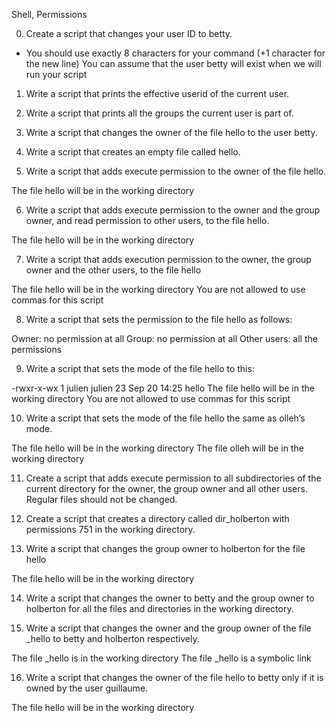 Shell, Permissions

0. Create a script that changes your user ID to betty.
  - You should use exactly 8 characters for your command (+1 character for the new line)
You can assume that the user betty will exist when we will run your script

1. Write a script that prints the effective userid of the current user.

2. Write a script that prints all the groups the current user is part of.

3. Write a script that changes the owner of the file hello to the user betty.

4. Write a script that creates an empty file called hello.

5. Write a script that adds execute permission to the owner of the file hello.

The file hello will be in the working directory

6. Write a script that adds execute permission to the owner and the group owner, and read permission to other users, to the file hello.

The file hello will be in the working directory

7. Write a script that adds execution permission to the owner, the group owner and the other users, to the file hello

The file hello will be in the working directory
You are not allowed to use commas for this script

8. Write a script that sets the permission to the file hello as follows:

Owner: no permission at all
Group: no permission at all
Other users: all the permissions

9. Write a script that sets the mode of the file hello to this:

-rwxr-x-wx 1 julien julien 23 Sep 20 14:25 hello
The file hello will be in the working directory
You are not allowed to use commas for this script

10. Write a script that sets the mode of the file hello the same as olleh’s mode.

The file hello will be in the working directory
The file olleh will be in the working directory

11. Create a script that adds execute permission to all subdirectories of the current directory for the owner, the group owner and all other users. Regular files should not be changed.

12. Create a script that creates a directory called dir_holberton with permissions 751 in the working directory.

13. Write a script that changes the group owner to holberton for the file hello

The file hello will be in the working directory

14. Write a script that changes the owner to betty and the group owner to holberton for all the files and directories in the working directory.

15. Write a script that changes the owner and the group owner of the file _hello to betty and holberton respectively.

The file _hello is in the working directory
The file _hello is a symbolic link

16. Write a script that changes the owner of the file hello to betty only if it is owned by the user guillaume.

The file hello will be in the working directory